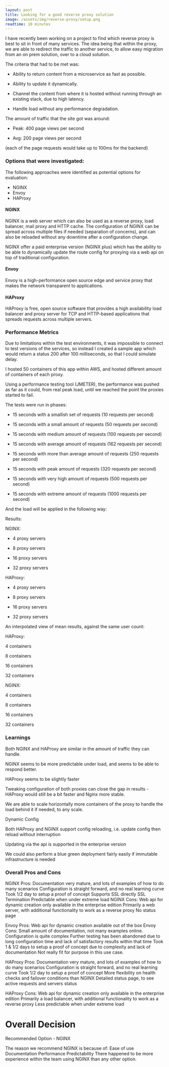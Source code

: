 ```yaml
---
layout: post
title: Looking for a good reverse proxy solution
image: /assets/img/reverse-proxy/setup.png
readtime: 10 minutes
--- 
```


I have recently been working on a project to find which reverse proxy is best to sit in front of many services. The idea being that within the proxy, we are able to redirect the traffic to another service, to allow easy migration from an on prem solution, over to a cloud solution.

The criteria that had to be met was:

- Ability to return content from a microservice as fast as possible.

- Ability to update it dynamically.

- Channel the content from where it is hosted without running through an existing stack, due to high latency.

- Handle load without any performance degradation. 

The amount of traffic that the site got was around:

- Peak: 400 page views per second

- Avg: 200 page views per second

(each of the page requests would take up to 100ms for the backend)

### Options that were investigated:

The following approaches were identified as potential options for evaluation:

- NGINX
- Envoy
- HAProxy

#### NGINX

NGINX is a web server which can also be used as a reverse proxy, load balancer, mail proxy and HTTP cache.
The configuration of NGINX can be spread across multiple files if needed (separation of concerns), and can also be reloaded without any downtime after a configuration change.

NGINX offer a paid enterprise version (NGINX plus) which has the ability to be able to dynamically update the route config for proxying via a web api on top of traditional configuration.

#### Envoy
Envoy is a high-performance open source edge and service proxy that makes the network transparent to applications.

#### HAProxy
HAProxy is free, open source software that provides a high availability load balancer and proxy server for TCP and HTTP-based applications that spreads requests across multiple servers.

### Performance Metrics

<amp-img src="/assets/img/reverse-proxy/setup.png"
  width="1000"
  height="1000"
  layout="responsive">
</amp-img>


Due to limitations within the test environments, it was impossible to connect to test versions of the services, so instead
I created a sample app which would return a status 200 after 100 milliseconds, so that I could simulate delay. 

I hosted 50 containers of this app within AWS, and hosted different amount of containers of each proxy.

Using a performance testing tool (JMETER), the performance was pushed as far as it could, from real peak load, until we reached the point the proxies started to fail.

The tests were run in phases:

- 15 seconds with a smallish set of requests (10 requests per second)

- 15 seconds with a small amount of requests (50 requests per second)

- 15 seconds with medium amount of requests (100 requests per second)

- 15 seconds with average amount of requests (162 requests per second)

- 15 seconds with more than average amount of requests (250 requests per second)

- 15 seconds with peak amount of requests (320 requests per second)

- 15 seconds with very high amount of requests (500 requests per second)

- 15 seconds with extreme amount of requests (1000 requests per second)

And the load will be applied in the following way:

<amp-img src="/assets/img/reverse-proxy/load.png"
  width="1000"
  height="400"
  layout="responsive">
</amp-img>


Results:

NGINX:
- 4 proxy servers

<amp-img src="/assets/img/reverse-proxy/nginx4.png"
  width="1000"
  height="500"
  layout="responsive">
</amp-img>

- 8 proxy servers

<amp-img src="/assets/img/reverse-proxy/nginx8.png"
  width="1000"
  height="500"
  layout="responsive">
</amp-img>

- 16 proxy servers

<amp-img src="/assets/img/reverse-proxy/nginx16.png"
  width="1000"
  height="500"
  layout="responsive">
</amp-img>

- 32 proxy servers

<amp-img src="/assets/img/reverse-proxy/nginx32.png"
  width="1000"
  height="500"
  layout="responsive">
</amp-img>


HAProxy:

- 4 proxy servers

<amp-img src="/assets/img/reverse-proxy/haproxy4.png"
  width="1000"
  height="500"
  layout="responsive">
</amp-img>

- 8 proxy servers 

<amp-img src="/assets/img/reverse-proxy/haproxy8.png"
  width="1000"
  height="500"
  layout="responsive">
</amp-img>

- 16 proxy servers

<amp-img src="/assets/img/reverse-proxy/haproxy16.png"
  width="1000"
  height="500"
  layout="responsive">
</amp-img>

- 32 proxy servers

<amp-img src="/assets/img/reverse-proxy/haproxy32.png"
  width="1000"
  height="500"
  layout="responsive">
</amp-img>

An interpolated view of mean results, against the same user count:

HAProxy: 

4 containers

<amp-img src="/assets/img/reverse-proxy/response-haproxy-4.png"
  width="1000"
  height="500"
  layout="responsive">
</amp-img>

8 containers

<amp-img src="/assets/img/reverse-proxy/response-haproxy-8.png"
  width="1000"
  height="500"
  layout="responsive">
</amp-img>

16 containers

<amp-img src="/assets/img/reverse-proxy/response-haproxy-16.png"
  width="1000"
  height="500"
  layout="responsive">
</amp-img>

32 containers

<amp-img src="/assets/img/reverse-proxy/response-haproxy-32.png"
  width="1000"
  height="500"
  layout="responsive">
</amp-img>

NGINX: 

4 containers

<amp-img src="/assets/img/reverse-proxy/response-nginx-4.png"
  width="1000"
  height="500"
  layout="responsive">
</amp-img>

8 containers

<amp-img src="/assets/img/reverse-proxy/response-nginx-8.png"
  width="1000"
  height="500"
  layout="responsive">
</amp-img>

16 containers

<amp-img src="/assets/img/reverse-proxy/response-nginx-16.png"
  width="1000"
  height="500"
  layout="responsive">
</amp-img>

32 containers

<amp-img src="/assets/img/reverse-proxy/response-nginx-32.png"
  width="1000"
  height="500"
  layout="responsive">
</amp-img>

### Learnings

Both NGINX and HAProxy are similar in the amount of traffic they can handle.

NGINX seems to be more predictable under load, and seems to be able to respond better.

HAProxy seems to be slightly faster

Tweaking configuration of both proxies can close the gap in results - HAProxy would still be a bit faster and Nginx more stable.

We are able to scale horizontally more containers of the proxy to handle the load behind it if needed, to any scale.

Dynamic Config

Both HAProxy and NGINX support config reloading, i.e. update config then reload without interruption

Updating via the api is supported in the enterprise version

We could also perform a blue green deployment fairly easily if immutable infrastructure is needed


### Overall Pros and Cons
NGINX Pros:
Documentation very mature, and lots of examples of how to do many scenarios
Configuration is straight forward, and no real learning curve
Took 1/2 day to setup a proof of concept
Supports SSL directly
SSL Termination
Predictable when under extreme load
NGINX Cons:
Web api for dynamic creation only available in the enterprise edition
Primarily a web server, with additional functionality to work as a reverse proxy
No status page

Envoy Pros:
Web api for dynamic creation available out of the box
Envoy Cons:
Small amount of documentation, not many examples online.
Configuration is quite complex
Further testing has been abandoned due to long configuration time and lack of satisfactory results within that time
Took 1 & 1/2 days to setup a proof of concept due to complexity and lack of documentation
Not really fit for purpose in this use case.

HAProxy Pros:
Documentation very mature, and lots of examples of how to do many scenarios
Configuration is straight forward, and no real learning curve
Took 1/2 day to setup a proof of concept
More flexibility on health checks and failover conditions than NGINX
Detailed status page, to see active requests and servers status

HAProxy Cons:
Web api for dynamic creation only available in the enterprise edition
Primarily a load balancer, with additional functionality to work as a reverse proxy
Less predictable when under extreme load

# Overall Decision

Recommended Option - NGINX

The reason we recommend NGINX is because of:
Ease of use
Documentation
Performance
Predictability
There happened to be more experience within the team using NGINX than any other option.